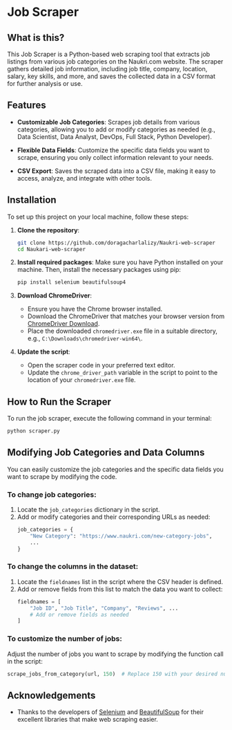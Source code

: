 
# Job Scraper

## What is this?

This Job Scraper is a Python-based web scraping tool that extracts job listings from various job categories on the Naukri.com website. The scraper gathers detailed job information, including job title, company, location, salary, key skills, and more, and saves the collected data in a CSV format for further analysis or use.

## Features

- **Customizable Job Categories**: Scrapes job details from various categories, allowing you to add or modify categories as needed (e.g., Data Scientist, Data Analyst, DevOps, Full Stack, Python Developer).

- **Flexible Data Fields**: Customize the specific data fields you want to scrape, ensuring you only collect information relevant to your needs.

- **CSV Export**: Saves the scraped data into a CSV file, making it easy to access, analyze, and integrate with other tools.


## Installation

To set up this project on your local machine, follow these steps:

1. **Clone the repository**:
   ```bash
   git clone https://github.com/doragacharlalizy/Naukri-web-scraper
   cd Naukari-web-scraper
   ```

2. **Install required packages**:
   Make sure you have Python installed on your machine. Then, install the necessary packages using pip:
   ```bash
   pip install selenium beautifulsoup4
   ```

3. **Download ChromeDriver**:
   - Ensure you have the Chrome browser installed.
   - Download the ChromeDriver that matches your browser version from [ChromeDriver Download](https://googlechromelabs.github.io/chrome-for-testing/).
   - Place the downloaded `chromedriver.exe` file in a suitable directory, e.g., `C:\Downloads\chromedriver-win64\`.

4. **Update the script**:
   - Open the scraper code in your preferred text editor.
   - Update the `chrome_driver_path` variable in the script to point to the location of your `chromedriver.exe` file.

## How to Run the Scraper

To run the job scraper, execute the following command in your terminal:

```bash
python scraper.py
```
## Modifying Job Categories and Data Columns

You can easily customize the job categories and the specific data fields you want to scrape by modifying the code.

### To change job categories:
1. Locate the `job_categories` dictionary in the script.
2. Add or modify categories and their corresponding URLs as needed:
   ```python
   job_categories = {
       "New Category": "https://www.naukri.com/new-category-jobs",
       ...
   }
   ```

### To change the columns in the dataset:
1. Locate the `fieldnames` list in the script where the CSV header is defined.
2. Add or remove fields from this list to match the data you want to collect:
   ```python
   fieldnames = [
       "Job ID", "Job Title", "Company", "Reviews", ...
       # Add or remove fields as needed
   ]
   ```
### To customize the number of jobs:
Adjust the number of jobs you want to scrape by modifying the function call in the script:
 ```python
scrape_jobs_from_category(url, 150)  # Replace 150 with your desired number of jobs
```
## Acknowledgements

- Thanks to the developers of [Selenium](https://www.selenium.dev/) and [BeautifulSoup](https://www.crummy.com/software/BeautifulSoup/) for their excellent libraries that make web scraping easier.
